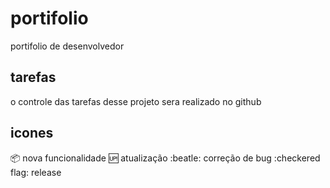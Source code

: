 # portifolio
portifolio de desenvolvedor

## tarefas

o controle das tarefas desse projeto sera realizado no github

## icones
:package: nova funcionalidade
:up: atualização
:beatle: correção de bug
:checkered flag: release